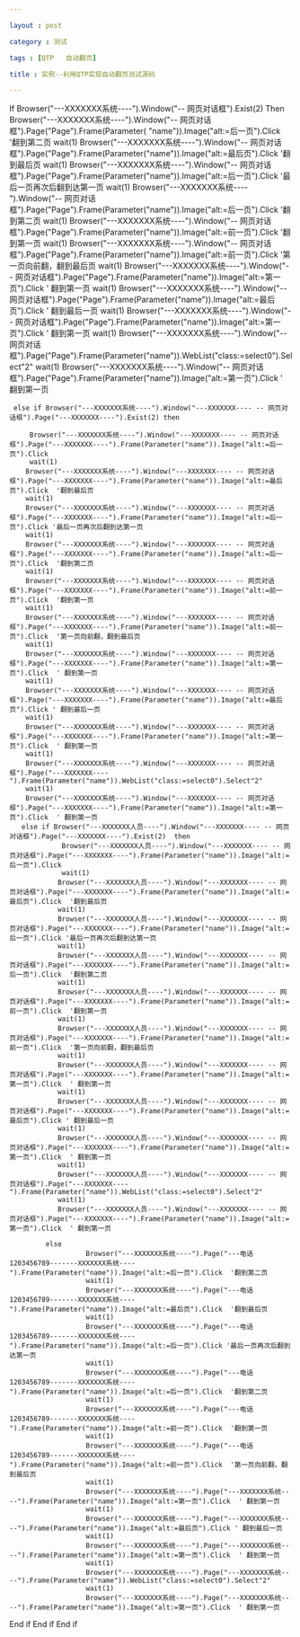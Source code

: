 ```yaml
---

layout : post

category : 测试

tags : [QTP   自动翻页]

title : 实例--利用QTP实现自动翻页测试源码

---
```



If Browser("---XXXXXXX系统----").Window("-- 网页对话框").Exist(2)    Then
    Browser("---XXXXXXX系统----").Window("-- 网页对话框").Page("Page").Frame(Parameter( "name")).Image("alt:=后一页").Click  '翻到第二页
     wait(1)
    Browser("---XXXXXXX系统----").Window("-- 网页对话框").Page("Page").Frame(Parameter("name")).Image("alt:=最后页").Click  '翻到最后页
    wait(1)
    Browser("---XXXXXXX系统----").Window("-- 网页对话框").Page("Page").Frame(Parameter("name")).Image("alt:=后一页").Click '最后一页再次后翻到达第一页
    wait(1)
    Browser("---XXXXXXX系统----").Window("-- 网页对话框").Page("Page").Frame(Parameter("name")).Image("alt:=后一页").Click  '翻到第二页
    wait(1)
    Browser("---XXXXXXX系统----").Window("-- 网页对话框").Page("Page").Frame(Parameter("name")).Image("alt:=前一页").Click  '翻到第一页
    wait(1)
    Browser("---XXXXXXX系统----").Window("-- 网页对话框").Page("Page").Frame(Parameter("name")).Image("alt:=前一页").Click  '第一页向前翻，翻到最后页
    wait(1)
    Browser("---XXXXXXX系统----").Window("-- 网页对话框").Page("Page").Frame(Parameter("name")).Image("alt:=第一页").Click  ' 翻到第一页
    wait(1)
    Browser("---XXXXXXX系统----").Window("-- 网页对话框").Page("Page").Frame(Parameter("name")).Image("alt:=最后页").Click ' 翻到最后一页
    wait(1)
    Browser("---XXXXXXX系统----").Window("-- 网页对话框").Page("Page").Frame(Parameter("name")).Image("alt:=第一页").Click  ' 翻到第一页
    wait(1)
    Browser("---XXXXXXX系统----").Window("-- 网页对话框").Page("Page").Frame(Parameter("name")).WebList("class:=select0").Select"2"
    wait(1)
    Browser("---XXXXXXX系统----").Window("-- 网页对话框").Page("Page").Frame(Parameter("name")).Image("alt:=第一页").Click  ' 翻到第一页
    
     else if Browser("---XXXXXXX系统----").Window("---XXXXXXX---- -- 网页对话框").Page("---XXXXXXX----").Exist(2) then
     
         Browser("---XXXXXXX系统----").Window("---XXXXXXX---- -- 网页对话框").Page("---XXXXXXX----").Frame(Parameter("name")).Image("alt:=后一页").Click
         wait(1)
        Browser("---XXXXXXX系统----").Window("---XXXXXXX---- -- 网页对话框").Page("---XXXXXXX----").Frame(Parameter("name")).Image("alt:=最后页").Click  '翻到最后页
        wait(1)
        Browser("---XXXXXXX系统----").Window("---XXXXXXX---- -- 网页对话框").Page("---XXXXXXX----").Frame(Parameter("name")).Image("alt:=后一页").Click '最后一页再次后翻到达第一页
        wait(1)
        Browser("---XXXXXXX系统----").Window("---XXXXXXX---- -- 网页对话框").Page("---XXXXXXX----").Frame(Parameter("name")).Image("alt:=后一页").Click  '翻到第二页
        wait(1)
        Browser("---XXXXXXX系统----").Window("---XXXXXXX---- -- 网页对话框").Page("---XXXXXXX----").Frame(Parameter("name")).Image("alt:=前一页").Click  '翻到第一页
        wait(1)
        Browser("---XXXXXXX系统----").Window("---XXXXXXX---- -- 网页对话框").Page("---XXXXXXX----").Frame(Parameter("name")).Image("alt:=前一页").Click  '第一页向前翻，翻到最后页
        wait(1)
        Browser("---XXXXXXX系统----").Window("---XXXXXXX---- -- 网页对话框").Page("---XXXXXXX----").Frame(Parameter("name")).Image("alt:=第一页").Click  ' 翻到第一页
        wait(1)
        Browser("---XXXXXXX系统----").Window("---XXXXXXX---- -- 网页对话框").Page("---XXXXXXX----").Frame(Parameter("name")).Image("alt:=最后页").Click ' 翻到最后一页
        wait(1)
        Browser("---XXXXXXX系统----").Window("---XXXXXXX---- -- 网页对话框").Page("---XXXXXXX----").Frame(Parameter("name")).Image("alt:=第一页").Click  ' 翻到第一页
        wait(1)
        Browser("---XXXXXXX系统----").Window("---XXXXXXX---- -- 网页对话框").Page("---XXXXXXX----").Frame(Parameter("name")).WebList("class:=select0").Select"2"
        wait(1)
        Browser("---XXXXXXX系统----").Window("---XXXXXXX---- -- 网页对话框").Page("---XXXXXXX----").Frame(Parameter("name")).Image("alt:=第一页").Click  ' 翻到第一页
       else if Browser("---XXXXXXX人员----").Window("---XXXXXXX---- -- 网页对话框").Page("---XXXXXXX----").Exist(2)  then
                 Browser("---XXXXXXX人员----").Window("---XXXXXXX---- -- 网页对话框").Page("---XXXXXXX----").Frame(Parameter("name")).Image("alt:=后一页").Click
                 wait(1)
                Browser("---XXXXXXX人员----").Window("---XXXXXXX---- -- 网页对话框").Page("---XXXXXXX----").Frame(Parameter("name")).Image("alt:=最后页").Click  '翻到最后页
                wait(1)
                Browser("---XXXXXXX人员----").Window("---XXXXXXX---- -- 网页对话框").Page("---XXXXXXX----").Frame(Parameter("name")).Image("alt:=后一页").Click '最后一页再次后翻到达第一页
                wait(1)
                Browser("---XXXXXXX人员----").Window("---XXXXXXX---- -- 网页对话框").Page("---XXXXXXX----").Frame(Parameter("name")).Image("alt:=后一页").Click  '翻到第二页
                wait(1)
                Browser("---XXXXXXX人员----").Window("---XXXXXXX---- -- 网页对话框").Page("---XXXXXXX----").Frame(Parameter("name")).Image("alt:=前一页").Click  '翻到第一页
                wait(1)
                Browser("---XXXXXXX人员----").Window("---XXXXXXX---- -- 网页对话框").Page("---XXXXXXX----").Frame(Parameter("name")).Image("alt:=前一页").Click  '第一页向前翻，翻到最后页
                wait(1)
                Browser("---XXXXXXX人员----").Window("---XXXXXXX---- -- 网页对话框").Page("---XXXXXXX----").Frame(Parameter("name")).Image("alt:=第一页").Click  ' 翻到第一页
                wait(1)
                Browser("---XXXXXXX人员----").Window("---XXXXXXX---- -- 网页对话框").Page("---XXXXXXX----").Frame(Parameter("name")).Image("alt:=最后页").Click ' 翻到最后一页
                wait(1)
                Browser("---XXXXXXX人员----").Window("---XXXXXXX---- -- 网页对话框").Page("---XXXXXXX----").Frame(Parameter("name")).Image("alt:=第一页").Click  ' 翻到第一页
                wait(1)
                Browser("---XXXXXXX人员----").Window("---XXXXXXX---- -- 网页对话框").Page("---XXXXXXX----").Frame(Parameter("name")).WebList("class:=select0").Select"2"
                wait(1)
                Browser("---XXXXXXX人员----").Window("---XXXXXXX---- -- 网页对话框").Page("---XXXXXXX----").Frame(Parameter("name")).Image("alt:=第一页").Click  ' 翻到第一页
                    
             else
                       Browser("---XXXXXXX系统----").Page("---电话1203456789-------XXXXXXX系统----").Frame(Parameter("name")).Image("alt:=后一页").Click  '翻到第二页
                       wait(1)
                       Browser("---XXXXXXX系统----").Page("---电话1203456789-------XXXXXXX系统----").Frame(Parameter("name")).Image("alt:=最后页").Click  '翻到最后页
                       wait(1)
                       Browser("---XXXXXXX系统----").Page("---电话1203456789-------XXXXXXX系统----").Frame(Parameter("name")).Image("alt:=后一页").Click '最后一页再次后翻到达第一页
                       wait(1)
                       Browser("---XXXXXXX系统----").Page("---电话1203456789-------XXXXXXX系统----").Frame(Parameter("name")).Image("alt:=后一页").Click  '翻到第二页
                       wait(1)
                       Browser("---XXXXXXX系统----").Page("---电话1203456789-------XXXXXXX系统----").Frame(Parameter("name")).Image("alt:=前一页").Click  '翻到第一页
                       wait(1)
                       Browser("---XXXXXXX系统----").Page("---电话1203456789-------XXXXXXX系统----").Frame(Parameter("name")).Image("alt:=前一页").Click  '第一页向前翻，翻到最后页
                       wait(1)
                       Browser("---XXXXXXX系统----").Page("---XXXXXXX系统----").Frame(Parameter("name")).Image("alt:=第一页").Click  ' 翻到第一页
                       wait(1)
                       Browser("---XXXXXXX系统----").Page("---XXXXXXX系统----").Frame(Parameter("name")).Image("alt:=最后页").Click ' 翻到最后一页
                       wait(1)
                       Browser("---XXXXXXX系统----").Page("---XXXXXXX系统----").Frame(Parameter("name")).Image("alt:=第一页").Click  ' 翻到第一页
                       wait(1)
                       Browser("---XXXXXXX系统----").Page("---XXXXXXX系统----").Frame(Parameter("name")).WebList("class:=select0").Select"2"
                       wait(1)
                       Browser("---XXXXXXX系统----").Page("---XXXXXXX系统----").Frame(Parameter("name")).Image("alt:=第一页").Click  ' 翻到第一页
                              
End if
End if
End if
